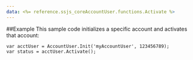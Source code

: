 ```yaml
---
data: <%= reference.ssjs_coreAccountUser.functions.Activate %>
---
```


##Example
This sample code initializes a specific account and activates that account:

```
var acctUser = AccountUser.Init('myAccountUser', 123456789);
var status = acctUser.Activate();
```
